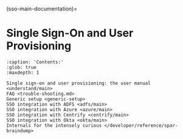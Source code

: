 (sso-main-documentation)=

# Single Sign-On and User Provisioning

```{toctree}
:caption: 'Contents:'
:glob: true
:maxdepth: 1

Single sign-on and user provisioning: the user manual <understand/main>
FAQ <trouble-shooting.md>
Generic setup <generic-setup>
SSO integration with ADFS <adfs/main>
SSO integration with Azure <azure/main>
SSO integration with Centrify <centrify/main>
SSO integration with Okta <okta/main>
Internals for the intensely curious </developer/reference/spar-braindump>
```
